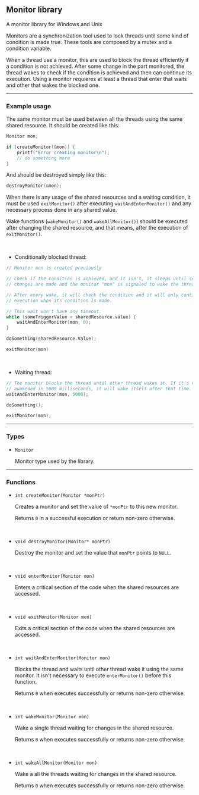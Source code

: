 ## Monitor library

A monitor library for Windows and Unix

Monitors are a synchronization tool used to lock threads until some kind of condition is made true. These tools are composed by a mutex and a condition variable.

When a thread use a monitor, this are used to block the thread efficiently if a condition is not achieved. After some change in the part monitored, the thread wakes to check if the condition is achieved and then can continue its execution. Using a monitor requieres at least a thread that enter that waits and other that wakes the blocked one.

---

### Example usage

The same monitor must be used between all the threads using the same shared resource. It should be
created like this:

```c
Monitor mon;

if (createMonitor(&mon)) {
    printf("Error creating monitor\n");
    // do something more
}
```

And should be destroyed simply like this:

```c
destroyMonitor(&mon);
```


When there is any usage of the shared resources and a waiting condition, it must be used `exitMonitor()` after executing `waitAndEnterMonitor()` and any necessary process done in any shared value.

Wake functions (`wakeMonitor()` and `wakeAllMonitor()`) should be executed after changing the shared resource, and that means, after the execution of `exitMonitor()`.


&nbsp; 

- Conditionally blocked thread:

```c
// Monitor mon is created previously

// Check if the condition is achieved, and it isn't, it sleeps until some
// changes are made and the monitor "mon" is signaled to wake the thread.

// After every wake, it will check the condition and it will only continue its
// execution when its condition is made.

// This wait won't have any timeout.
while (someTriggerValue < sharedResource.value) {
    waitAndEnterMonitor(mon, 0);
}

doSomething(sharedResource.Value);

exitMonitor(mon)
```

&nbsp; 

- Waiting thread:
```c
// The monitor blocks the thread until other thread wakes it. If it's not
// awakeded in 5000 milliseconds, it will wake itself after that time.
waitAndEnterMonitor(mon, 5000);

doSomething();

exitMonitor(mon);

```

---

### Types

- `Monitor`

    Monitor type used by the library.

---

### Functions

- `int createMonitor(Monitor *monPtr)`

    Creates a monitor and set the value of `*monPtr` to this new monitor.
    
    Returns `0` in a successful execution or return non-zero otherwise.

    &nbsp;

- `void destroyMonitor(Monitor* monPtr)`

    Destroy the monitor and set the value that `monPtr` points to `NULL`.

    &nbsp;

- `void enterMonitor(Monitor mon)`

    Enters a critical section of the code when the shared resources are accessed.

    &nbsp;


- `void exitMonitor(Monitor mon)`

    Exits a critical section of the code when the shared resources are accessed.

    &nbsp;


- `int waitAndEnterMonitor(Monitor mon)`

    Blocks the thread and waits until other thread wake it using the same monitor.
    It isn't necessary to execute `enterMonitor()` before this function.

    Returns `0` when executes successfully or returns non-zero otherwise.

    &nbsp;


- `int wakeMonitor(Monitor mon)`

    Wake a single thread waiting for changes in the shared resource.

    Returns `0` when executes successfully or returns non-zero otherwise.

    &nbsp;


- `int wakeAllMonitor(Monitor mon)`
    
    Wake a all the threads waiting for changes in the shared resource.

    Returns `0` when executes successfully or returns non-zero otherwise.
